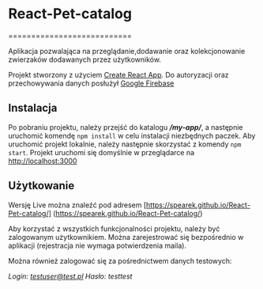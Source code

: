 # React-Pet-catalog
===========================

Aplikacja pozwalająca na przeglądanie,dodawanie oraz kolekcjonowanie zwierzaków dodawanych przez użytkowników.

Projekt stworzony z użyciem [Create React App](https://github.com/facebook/create-react-app).
Do autoryzacji oraz przechowywania danych posłużył [Google Firebase](https://firebase.google.com/)

## Instalacja

Po pobraniu projektu, należy przejść do katalogu ***/my-app/***, a następnie uruchomić komendę `npm install` w celu instalacji niezbędnych paczek.
Aby uruchomić projekt lokalnie, należy następnie skorzystać z komendy `npm start`.
Projekt uruchomi się domyślnie w przeglądarce na [http://localhost:3000](http://localhost:3000)

## Użytkowanie

Wersję Live można znaleźć pod adresem [https://spearek.github.io/React-Pet-catalog/] (https://spearek.github.io/React-Pet-catalog/)

Aby korzystać z wszystkich funkcjonalności projektu, należy być zalogowanym użytkownikiem.
Można zarejestrować się bezpośrednio w aplikacji (rejestracja nie wymaga potwierdzenia maila).

Można również zalogować się za pośrednictwem danych testowych:

*Login: testuser@test.pl*
*Hasło: testtest*

